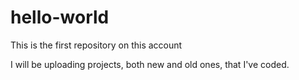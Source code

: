 # hello-world
This is the first repository on this account

I will be uploading projects, both new and old ones, that I've coded.


